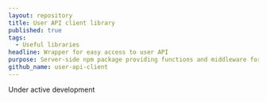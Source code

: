 ```yaml
---
layout: repository
title: User API client library
published: true
tags:
  - Useful libraries
headline: Wrapper for easy access to user API
purpose: Server-side npm package providing functions and middleware for easily using the user-api.
github_name: user-api-client
---
```

Under active development

